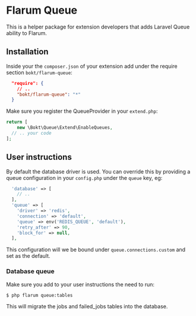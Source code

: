 # Flarum Queue

This is a helper package for extension developers that adds Laravel Queue ability to Flarum.

## Installation

Inside your the `composer.json` of your extension add under the require section `bokt/flarum-queue`:

```json
  "require": {
    // ..
    "bokt/flarum-queue": "*"
  }
```

Make sure you register the QueueProvider in your `extend.php`:

```php
return [
    new \Bokt\Queue\Extend\EnableQueues,
  // .. your code
];
```

## User instructions

By default the database driver is used. You can override this by providing a queue configuration
in your `config.php` under the `queue` key, eg:

```php
  'database' => [
    // ..
  ],
  'queue' => [
    'driver' => 'redis',
    'connection' => 'default',
    'queue' => env('REDIS_QUEUE', 'default'),
    'retry_after' => 90,
    'block_for' => null,
  ],
```
This configuration will we be bound under `queue.connections.custom` and set as the default.

### Database queue

Make sure you add to your user instructions the need to run:

```bash
$ php flarum queue:tables
```

This will migrate the jobs and failed_jobs tables into the database.
